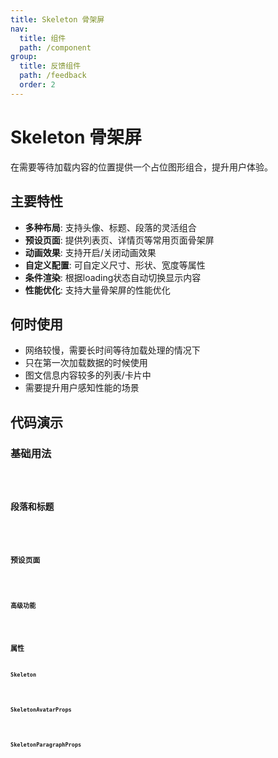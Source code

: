 ```yaml
---
title: Skeleton 骨架屏
nav:
  title: 组件
  path: /component
group:
  title: 反馈组件
  path: /feedback
  order: 2
---
```


# Skeleton 骨架屏

在需要等待加载内容的位置提供一个占位图形组合，提升用户体验。

## 主要特性

- **多种布局**: 支持头像、标题、段落的灵活组合
- **预设页面**: 提供列表页、详情页等常用页面骨架屏
- **动画效果**: 支持开启/关闭动画效果
- **自定义配置**: 可自定义尺寸、形状、宽度等属性
- **条件渲染**: 根据loading状态自动切换显示内容
- **性能优化**: 支持大量骨架屏的性能优化

## 何时使用

- 网络较慢，需要长时间等待加载处理的情况下
- 只在第一次加载数据的时候使用
- 图文信息内容较多的列表/卡片中
- 需要提升用户感知性能的场景

## 代码演示

### 基础用法
<code src="./__fixtures__/basicUsage.tsx" />

### 段落和标题
<code src="./__fixtures__/paragraphAndTitle.tsx" />

### 预设页面
<code src="./__fixtures__/presetPages.tsx" />

### 高级功能
<code src="./__fixtures__/advancedFeatures.tsx" />

## 属性

### Skeleton

<API hideTitle src="./index.tsx"></API>

### SkeletonAvatarProps

<API hideTitle src="../../core/skeleton/skeleton-avatar.tsx"></API>

### SkeletonParagraphProps

<API hideTitle src="../../core/skeleton/skeleton-paragraph.tsx"></API>
